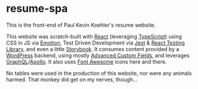 # resume-spa

This is the front-end of Paul Kevin Koehler's resume website.

This website was scratch-built with [React](https://reactjs.org/) (leveraging [TypeScript](https://www.typescriptlang.org/)) using CSS in JS via [Emotion](https://emotion.sh/), Test Driven Development via [Jest](https://jestjs.io/) &amp; [React Testing Library](https://testing-library.com/docs/react-testing-library/intro), and even a little [Storybook](https://storybook.js.org/). It consumes content provided by a [WordPress](https://wordpress.org/) backend, using mostly [Advanced Custom Fields](https://www.advancedcustomfields.com/), and leverages [GraphQL](https://graphql.org/)/[Apollo](https://github.com/apollographql/apollo-client). It also uses [Font Awesome](https://github.com/FortAwesome/react-fontawesome) icons here and there.

No tables were used in the production of this website, nor were any animals harmed. That monkey did get on my nerves, though…
